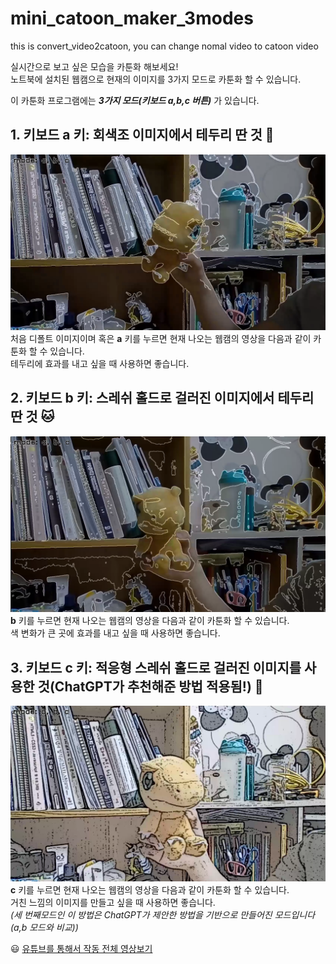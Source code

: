 # mini_catoon_maker_3modes
this is convert_video2catoon, you can change nomal video to catoon video   
    
실시간으로 보고 싶은 모습을 카툰화 해보세요!   
노트북에 설치된 웹캠으로 현재의 이미지를 3가지 모드로 카툰화 할 수 있습니다.     
   
이 카툰화 프로그램에는 ***3가지 모드(키보드 a,b,c 버튼)*** 가 있습니다.      

## 1. 키보드 a 키: 회색조 이미지에서 테두리 딴 것 :dog:   
![mode_a](README_img/a.png)   
처음 디폴트 이미지이며 혹은 **a** 키를 누르면 현재 나오는 웹캠의 영상을 다음과 같이 카툰화 할 수 있습니다.   
테두리에 효과를 내고 싶을 때 사용하면 좋습니다.   
   
## 2. 키보드 b 키: 스레쉬 홀드로 걸러진 이미지에서 테두리 딴 것   :cat:
![mode_b](README_img/b.png)   
**b** 키를 누르면 현재 나오는 웹캠의 영상을 다음과 같이 카툰화 할 수 있습니다.   
색 변화가 큰 곳에 효과를 내고 싶을 때 사용하면 좋습니다.    
   
## 3. 키보드 c 키: 적응형 스레쉬 홀드로 걸러진 이미지를 사용한 것(ChatGPT가 추천해준 방법 적용됨!) :bear:   
![mode_b](README_img/c.png)   
**c** 키를 누르면 현재 나오는 웹캠의 영상을 다음과 같이 카툰화 할 수 있습니다.   
거친 느낌의 이미지를 만들고 싶을 때 사용하면 좋습니다.   
_(세 번째모드인 이 방법은 ChatGPT가 제안한 방법을 기반으로 만들어진 모드입니다(a,b 모드와 비교))_   

:smiley: [유튜브를 통해서 작동 전체 영상보기](https://youtu.be/YsgHJm5JUzw)   